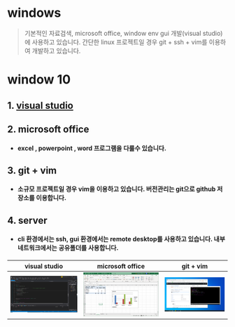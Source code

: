 windows
=======
> 기본적인 자료검색, microsoft office, window env gui 개발(visual studio)에 사용하고 있습니다. 간단한 linux 프로젝트일 경우 git + ssh + vim를 이용하여 개발하고 있습니다.
# window 10
## 1. [visual studio][c&c++]
## 2. microsoft office
* #### excel , powerpoint , word 프로그램을 다룰수 있습니다.
## 3. git + vim 
* #### 소규모 프로젝트일 경우 vim을 이용하고 있습니다. 버전관리는 git으로 github 저장소를 이용합니다.
## 4. server
* #### cli 환경에서는 ssh, gui 환경에서는 remote desktop를 사용하고 있습니다. 내부 네트워크에서는  공유폴더를 사용합니다.
| visual studio | microsoft office | git + vim |
|---|---|---|
| ![img1](/language/c&c++/2.png) | ![img2](./2.png) | ![img3](./3.png) |

[//]: #
[c&c++]: </language/c&c++/>

